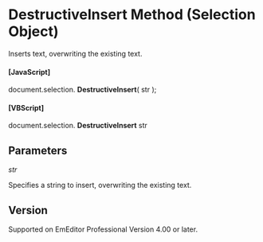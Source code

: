 # DestructiveInsert Method (Selection Object)

Inserts text, overwriting the existing text.

#### \[JavaScript\]

document.selection. **DestructiveInsert**( str );

#### \[VBScript\]

document.selection. **DestructiveInsert** str

## Parameters

_str_

Specifies a string to insert, overwriting the existing text.

## Version

Supported on EmEditor Professional Version 4.00 or later.